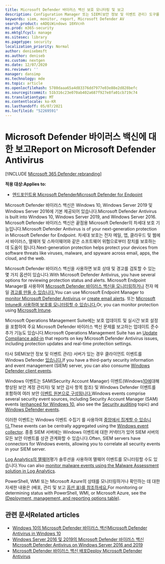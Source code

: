 ```yaml
---
title: Microsoft Defender 바이러스 백신 보호 모니터링 및 보고
description: Configuration Manager 또는 SIEM(보안 정보 및 이벤트 관리) 도구를 사용하여 보고서를 사용하며 PowerShell 및 WMI를 사용하여 Microsoft Defender AV를 모니터링합니다.
keywords: siem, monitor, report, Microsoft Defender AV
search.product: eADQiWindows 10XVcnh
ms.prod: m365-security
ms.mktglfcycl: manage
ms.sitesec: library
ms.pagetype: security
localization_priority: Normal
author: denisebmsft
ms.author: deniseb
ms.custom: nextgen
ms.date: 12/07/2020
ms.reviewer: ''
manager: dansimp
ms.technology: mde
ms.topic: article
ms.openlocfilehash: 5780daaa65a4d83376dd7977e03e88e2d828befc
ms.sourcegitcommit: 51b316c23e070ab402a687f927e8fa01cb719c74
ms.translationtype: MT
ms.contentlocale: ko-KR
ms.lasthandoff: 05/07/2021
ms.locfileid: "52269591"
---
```

# <a name="report-on-microsoft-defender-antivirus"></a><span data-ttu-id="00394-104">Microsoft Defender 바이러스 백신에 대한 보고</span><span class="sxs-lookup"><span data-stu-id="00394-104">Report on Microsoft Defender Antivirus</span></span>

[!INCLUDE [Microsoft 365 Defender rebranding](../../includes/microsoft-defender.md)]


<span data-ttu-id="00394-105">**적용 대상:**</span><span class="sxs-lookup"><span data-stu-id="00394-105">**Applies to:**</span></span>

- [<span data-ttu-id="00394-106">엔드포인트용 Microsoft Defender</span><span class="sxs-lookup"><span data-stu-id="00394-106">Microsoft Defender for Endpoint</span></span>](/microsoft-365/security/defender-endpoint/)

<span data-ttu-id="00394-107">Microsoft Defender 바이러스 백신은 Windows 10, Windows Server 2019 및 Windows Server 2016에 기본 제공되어 있습니다.</span><span class="sxs-lookup"><span data-stu-id="00394-107">Microsoft Defender Antivirus is built into Windows 10, Windows Server 2019, and Windows Server 2016.</span></span> <span data-ttu-id="00394-108">Microsoft Defender 바이러스 백신은 끝점용 Microsoft Defender의 차세대 보호 기능입니다.</span><span class="sxs-lookup"><span data-stu-id="00394-108">Microsoft Defender Antivirus is of your next-generation protection in Microsoft Defender for Endpoint.</span></span> <span data-ttu-id="00394-109">차세대 보호는 전자 메일, 앱, 클라우드 및 웹에서 바이러스, 맬웨어 및 스파이웨어와 같은 소프트웨어 위협으로부터 장치를 보호하는 데 도움이 됩니다.</span><span class="sxs-lookup"><span data-stu-id="00394-109">Next-generation protection helps protect your devices from software threats like viruses, malware, and spyware across email, apps, the cloud, and the web.</span></span>

<span data-ttu-id="00394-110">Microsoft Defender 바이러스 백신을 사용하면 보호 상태 및 경고를 검토할 수 있는 몇 가지 옵션이 있습니다.</span><span class="sxs-lookup"><span data-stu-id="00394-110">With Microsoft Defender Antivirus, you have several options for reviewing protection status and alerts.</span></span> <span data-ttu-id="00394-111">Microsoft Endpoint Manager를 사용하여 [Microsoft Defender 바이러스 백신을 모니터링하거나](/configmgr/protect/deploy-use/monitor-endpoint-protection) 전자 메일 [경고를 만들 수 있습니다.](/configmgr/protect/deploy-use/endpoint-configure-alerts)</span><span class="sxs-lookup"><span data-stu-id="00394-111">You can use Microsoft Endpoint Manager to [monitor Microsoft Defender Antivirus](/configmgr/protect/deploy-use/monitor-endpoint-protection) or [create email alerts](/configmgr/protect/deploy-use/endpoint-configure-alerts).</span></span> <span data-ttu-id="00394-112">또는 [Microsoft Intune을 사용하여 보호를 모니터링할 수 있습니다.](/intune/introduction-intune)</span><span class="sxs-lookup"><span data-stu-id="00394-112">Or, you can monitor protection using [Microsoft Intune](/intune/introduction-intune).</span></span>  

<span data-ttu-id="00394-113">Microsoft Operations Management [](/windows/deployment/update/update-compliance-get-started) Suite에는 보호 업데이트 및 실시간 보호 설정을 포함하여 주요 Microsoft Defender 바이러스 백신 문제를 보고하는 업데이트 준수 추가 기능도 있습니다.</span><span class="sxs-lookup"><span data-stu-id="00394-113">Microsoft Operations Management Suite has an [Update Compliance add-in](/windows/deployment/update/update-compliance-get-started) that reports on key Microsoft Defender Antivirus issues, including protection updates and real-time protection settings.</span></span>

<span data-ttu-id="00394-114">타사 SIEM(보안 정보 및 이벤트 관리) 서버가 있는 경우 클라이언트 이벤트를 Windows Defender [있습니다.](/windows/win32/events/windows-events)</span><span class="sxs-lookup"><span data-stu-id="00394-114">If you have a third-party security information and event management (SIEM) server, you can also consume [Windows Defender client events](/windows/win32/events/windows-events).</span></span> 

<span data-ttu-id="00394-115">Windows 이벤트는 SAM(Security Account Manager) 이벤트(Windows[10에](/windows/whats-new/whats-new-windows-10-version-1507-and-1511)대해 향상된 보안 [](/windows/device-security/auditing/security-auditing-overview) 계정 관리자) 및 보안 감사 항목 참조) 및 Windows Defender 이벤트를 포함하여 여러 보안 [이벤트 원본으로 구성됩니다.](troubleshoot-microsoft-defender-antivirus.md)</span><span class="sxs-lookup"><span data-stu-id="00394-115">Windows events comprise several security event sources, including Security Account Manager (SAM) events ([enhanced for Windows 10](/windows/whats-new/whats-new-windows-10-version-1507-and-1511), also see the [Security auditing](/windows/device-security/auditing/security-auditing-overview) topic) and  [Windows Defender events](troubleshoot-microsoft-defender-antivirus.md).</span></span> 

<span data-ttu-id="00394-116">이러한 이벤트는 Windows 이벤트 수집기 를 사용하여 [중앙에서 집계할 수 있습니다.](/windows/win32/wec/windows-event-collector)</span><span class="sxs-lookup"><span data-stu-id="00394-116">These events can be centrally aggregated using the [Windows event collector](/windows/win32/wec/windows-event-collector).</span></span> <span data-ttu-id="00394-117">종종 SIEM 서버에는 Windows 이벤트에 대한 커넥터가 있어 SIEM 서버의 모든 보안 이벤트를 상관 관계화할 수 있습니다.</span><span class="sxs-lookup"><span data-stu-id="00394-117">Often, SIEM servers have connectors for Windows events, allowing you to correlate all security events in your SIEM server.</span></span> 

<span data-ttu-id="00394-118">[Log Analytics의 맬웨어](/azure/log-analytics/log-analytics-malware)평가 솔루션을 사용하여 맬웨어 이벤트를 모니터링할 수도 있습니다.</span><span class="sxs-lookup"><span data-stu-id="00394-118">You can also [monitor malware events using the Malware Assessment solution in Log Analytics](/azure/log-analytics/log-analytics-malware).</span></span>

<span data-ttu-id="00394-119">PowerShell, WMI 또는 Microsoft Azure의 상태를 모니터링하거나 확인하는 데 대한 자세한 내용은 (배포, 관리 및 보고 [옵션 표)를 참조하세요.](deploy-manage-report-microsoft-defender-antivirus.md#ref2)</span><span class="sxs-lookup"><span data-stu-id="00394-119">For monitoring or determining status with PowerShell, WMI, or Microsoft Azure, see the [(Deployment, management, and reporting options table)](deploy-manage-report-microsoft-defender-antivirus.md#ref2).</span></span>

## <a name="related-articles"></a><span data-ttu-id="00394-120">관련 문서</span><span class="sxs-lookup"><span data-stu-id="00394-120">Related articles</span></span>

- [<span data-ttu-id="00394-121">Windows 10의 Microsoft Defender 바이러스 백신</span><span class="sxs-lookup"><span data-stu-id="00394-121">Microsoft Defender Antivirus in Windows 10</span></span>](microsoft-defender-antivirus-in-windows-10.md)
- [<span data-ttu-id="00394-122">Windows Server 2016 및 2019의 Microsoft Defender 바이러스 백신</span><span class="sxs-lookup"><span data-stu-id="00394-122">Microsoft Defender Antivirus on Windows Server 2016 and 2019</span></span>](microsoft-defender-antivirus-on-windows-server.md)
- [<span data-ttu-id="00394-123">Microsoft Defender 바이러스 백신 배포</span><span class="sxs-lookup"><span data-stu-id="00394-123">Deploy Microsoft Defender Antivirus</span></span>](deploy-manage-report-microsoft-defender-antivirus.md)